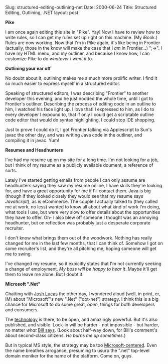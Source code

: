 Slug: structured-editing-outlining-net
Date: 2000-06-24
Title: Structured Editing, Outlining, .NET
layout: post

**Pike**

I am once again editing this site in &quot;Pike&quot;. Yay! Now I have to review how to write rules, so I can get my rules set up right on this machine. (My iBook.)  Rules are now working. Now that I&#39;m in Pike again, it&#39;s like being in Frontier (actually, those in the know will make the case that I _am_ in Frontier...) &quot;;->&quot;. I have my HTML menu, and my outliner, and because I know how, I can customize Pike to do *whatever I want it to*.

**Outlining your ear off**

No doubt about it, outlining makes me a much more prolific writer. I find it so much easier to express myself in a structured editor.

Speaking of structured editors, I was describing &quot;Frontier&quot; to another developer this evening, and he just nodded the whole time, until I got to Frontier&#39;s outliner. Describing the process of editing code in an outline to him, I watched his face light up. I love that! I expressed to him, as I do to every developer I expound to, that if only I could get a scriptable outline code editor that would do syntax highlighting, I could stop IDE shopping.

Just to prove I could do it, I got Frontier talking via Applescript to Sun&#39;s javac the other day, and was writing Java code in the outliner, and compiling it in javac. Yum!

**Resumes and Headhunters**

I&#39;ve had my resume up on my site for a long time. I&#39;m not looking for a job, but I think of my resume as a publicly available doument, a reference of sorts.

Lately I&#39;ve started getting emails from people I can only assume are headhunters saying they saw my resume online, I have skills they&#39;re looking for, and have a great opportunity for me if I&#39;ll contact them. Java is big (though if they looked closely they would see that my resume says _JavaScript_), as is eCommerce. The couple I actually talked to (they called me at work, no less) wanted to know all about what kind of work I&#39;m doing, what tools I use, but were very slow to offer details about the opportunities they have to offer. Oh- I also blew off someone I thought was an annoying headhunter, but on reflection was probably just a desperate corporate recruiter.

I don&#39;t know what brings them out of the woodwork. Nothing has really changed for me in the last few months, that I can think of. Somehow I got on some recruiter&#39;s list, and they&#39;re all pitching me, hoping someone will get me to swing.

I&#39;ve changed my resume, so it expicitly states that I&#39;m not currently seeking a change of employment. _My boss will be happy to hear it_. Maybe it&#39;ll get them to leave me alone. But I doubt it.

**Microsoft &quot;.Net&quot;**

Chatting with [Josh Lucas][1] the other day, I wondered aloud (well, in print, er, IM) about &quot;Microsoft&quot;&#39;s new &quot;.Net&quot; (&quot;dot-net&quot;) strategy. I think this is a big chance for Microsoft to do some great, _open_, things for both developers and consumers.

The [technology][2] is there, to be open, and amazingly powerful. But it&#39;s also published, and visible. Lock-in will be harder - not impossible - but harder, no matter _what_ [Bill says][3]. (Look about half-way down, for Bill&#39;s comment&#39;s about second-class citizens. _He burns me up sometimes._)

But in typical MS style, the strategy may be too [Microsoft-centered][4]. Even the name breathes arrogance, presuming to usurp the &quot;.net&quot; top-level domain moniker for the name of the platform. Come on, guys.

 [1]: http://barista.editthispage.com/
 [2]: http://soap.weblogs.com/
 [3]: http://scriptingnews.userland.com/backissues/2000/06/22
 [4]: http://scriptingnews.userland.com/backissues/2000/06/23#microsoftcentricity
